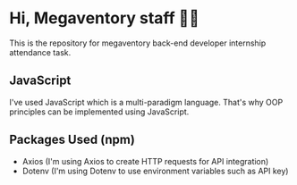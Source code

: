 # Hi, Megaventory staff 👋🏼

This is the repository for megaventory back-end developer internship attendance task.

## JavaScript
I've used JavaScript which is a multi-paradigm language. That's why OOP principles can be implemented using JavaScript.

## Packages Used (npm)
- Axios (I'm using Axios to create HTTP requests for API integration)
- Dotenv (I'm using Dotenv to use environment variables such as API key)

